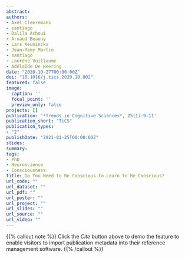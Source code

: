 ```yaml
---
abstract: 
authors:
- Axel Cleeremans
- santiago
- Dalila Achoui
- Arnaud Beauny
- Lars Keuninckx
- Jean-Remy Martin
- santiago
- Laurène Vuillaume
- Adélaïde De Heering
date: "2020-10-27T00:00:00Z"
doi: "10.1016/j.tics.2020.10.002"
featured: false
image:
  caption: ''
  focal_point: ''
  preview_only: false
projects: []
publication: '*Trends in Cognitive Sciences*, 25(1):9-11'
publication_short: "TiCS"
publication_types:
- "2"
publishDate: "2021-01-25T00:00:00Z"
slides: 
summary: 
tags:
- PhD
- Neuroscience
- Consciousness
title: Do You Need to Be Conscious to Learn to Be Conscious?
url_code: ""
url_dataset: ""
url_pdf: ""
url_poster: ""
url_project: ""
url_slides: ""
url_source: ""
url_video: ""
---
```


{{% callout note %}}
Click the *Cite* button above to demo the feature to enable visitors to import publication metadata into their reference management software.
{{% /callout %}}

